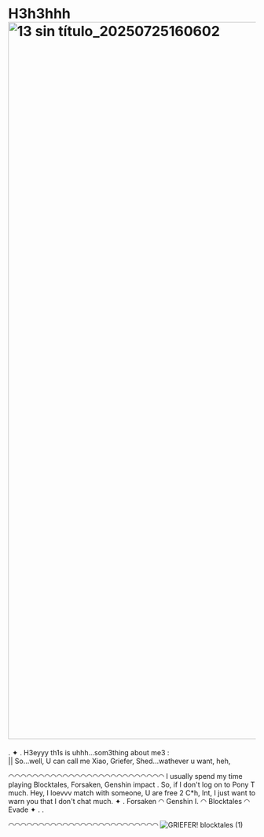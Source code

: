 # H3h3hhh<img width="1604" height="1460" alt="13 sin título_20250725160602" src="https://github.com/user-attachments/assets/591f7bfe-21ce-459d-92c2-bbced9d95d2a" /> 
. ✦ . H3eyyy th1s is uhhh...som3thing about me3 :  
|| So...well, U can call me Xiao, Griefer, Shed...wathever u want, heh, 


◠◠◠◠◠◠◠◠◠◠◠◠◠◠◠◠◠◠◠◠◠◠◠◠◠◠
 I usually spend my time playing Blocktales, Forsaken, Genshin impact . So, if I don't log on to Pony T much. Hey, I loevvv match with someone, U are free 2 C*h, Int, I just want to warn you that I don't chat much.
 ✦ . Forsaken ◠ Genshin I. ◠ Blocktales ◠ Evade ✦ .  .

 
 ◠◠◠◠◠◠◠◠◠◠◠◠◠◠◠◠◠◠◠◠◠◠◠◠◠
![GRIEFER!  blocktales  (1)](https://github.com/user-attachments/assets/bc6a8e77-c0de-45ea-bb56-fb3e1e70df7c)
